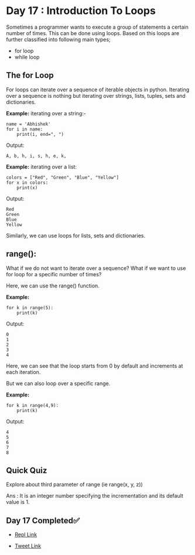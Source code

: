 # Day 17 : Introduction To Loops

Sometimes a programmer wants to execute a group of statements a certain number of times. This can be done using loops. Based on this loops are further classified into following main types;

- for loop
- while loop

## The for Loop

For loops can iterate over a sequence of iterable objects in python. Iterating over a sequence is nothing but iterating over strings, lists, tuples, sets and dictionaries.

**Example:** iterating over a string:-
```
name = 'Abhishek'
for i in name:
    print(i, end=", ")
```

Output:
```
A, b, h, i, s, h, e, k,
```

**Example:** iterating over a list:

```
colors = ["Red", "Green", "Blue", "Yellow"]
for x in colors:
    print(x)
```

Output:
```
Red
Green
Blue
Yellow
```

Similarly, we can use loops for lists, sets and dictionaries.

## range():

What if we do not want to iterate over a sequence? What if we want to use for loop for a specific number of times?

Here, we can use the range() function.

**Example:**
```
for k in range(5):
    print(k)
```

Output:
```
0
1
2
3
4
```

Here, we can see that the loop starts from 0 by default and increments at each iteration.

But we can also loop over a specific range.

**Example:**
```
for k in range(4,9):
    print(k)
```

Output:
```
4
5
6
7
8
```

## Quick Quiz

Explore about third parameter of range (ie range(x, y, z))

Ans : It is an integer number specifying the incrementation and its default value is 1.

## Day 17 Completed✅ 

* [Repl Link](https://replit.com/@kishanrajput23/17-Day17-For-Loops)

* [Tweet Link](https://twitter.com/kishan_rajput23/status/1603057874048909313?s=20&t=a8icLx1ARx0JqsMVCXHdcA)
